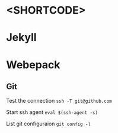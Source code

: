 # \<SHORTCODE>

# Jekyll

# Webepack 

## Git 

Test the connection `ssh -T git@github.com`

Start ssh agent `eval $(ssh-agent -s)`

List git configuraion `git config -l`